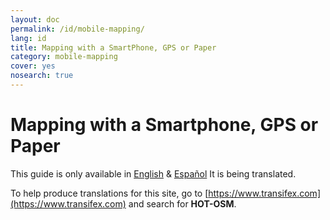 ```yaml
---
layout: doc
permalink: /id/mobile-mapping/
lang: id
title: Mapping with a SmartPhone, GPS or Paper
category: mobile-mapping
cover: yes
nosearch: true
---
```


Mapping with a Smartphone, GPS or Paper
=============================

This guide is only available in [English](/en/mobile-mapping/) & [Español](/es/mobile-mapping/) It is being translated.

To help produce translations for this site, go to [https://www.transifex.com](https://www.transifex.com) and search for **HOT-OSM**.
